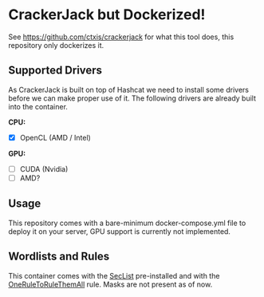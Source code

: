 # CrackerJack but Dockerized!

See https://github.com/ctxis/crackerjack for what this tool does, this repository only dockerizes it.

## Supported Drivers
As CrackerJack is built on top of Hashcat we need to install some drivers before we can make proper use of it.
The following drivers are already built into the container.

**CPU:**
 - [x] OpenCL (AMD / Intel)

**GPU:**
 - [ ] CUDA (Nvidia)
 - [ ] AMD?

## Usage

This repository comes with a bare-minimum docker-compose.yml file to deploy it on your server, GPU support is currently not implemented.

## Wordlists and Rules

This container comes with the [SecList](https://github.com/danielmiessler/SecLists) pre-installed and with the [OneRuleToRuleThemAll](https://github.com/NotSoSecure/password_cracking_rules.git) rule.
Masks are not present as of now.
